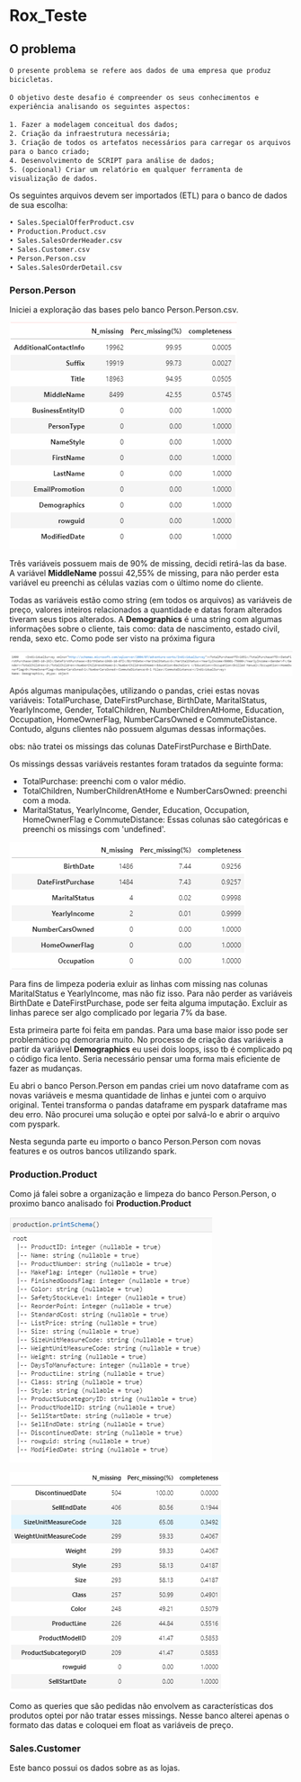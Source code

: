 # Rox_Teste

## O problema 
    O presente problema se refere aos dados de uma empresa que produz bicicletas. 
    
    O objetivo deste desafio é compreender os seus conhecimentos e experiência analisando os seguintes aspectos:
    
    1. Fazer a modelagem conceitual dos dados;
    2. Criação da infraestrutura necessária;
    3. Criação de todos os artefatos necessários para carregar os arquivos para o banco criado;
    4. Desenvolvimento de SCRIPT para análise de dados;
    5. (opcional) Criar um relatório em qualquer ferramenta de visualização de dados.
    
Os seguintes arquivos devem ser importados (ETL) para o banco de dados de sua escolha: 

    • Sales.SpecialOfferProduct.csv
    • Production.Product.csv
    • Sales.SalesOrderHeader.csv
    • Sales.Customer.csv
    • Person.Person.csv
    • Sales.SalesOrderDetail.csv

### Person.Person

Iniciei a exploração das bases pelo banco Person.Person.csv.

![GitHub Logo](/Images/missing_person0.png)

Três variáveis possuem mais de 90% de missing, decidi retirá-las da base. A variável **MiddleName** possui 42,55% de missing, para não perder esta variável eu preenchi as células vazias com o último nome do cliente.

Todas as variáveis estão como string (em todos os arquivos) as variáveis de preço, valores inteiros relacionados a quantidade e datas foram alterados tiveram seus tipos alterados. A **Demographics** é uma string com algumas informações sobre o cliente, tais como: data de nascimento, estado civil, renda, sexo etc. Como pode ser visto na próxima figura

![GitHub Logo](/Images/demo_row.png)

Após algumas manipulações, utilizando o pandas, criei estas novas variáveis: TotalPurchase, DateFirstPurchase, BirthDate, MaritalStatus, YearlyIncome, Gender, TotalChildren, NumberChildrenAtHome, Education, Occupation, HomeOwnerFlag, NumberCarsOwned e CommuteDistance. Contudo, alguns clientes não possuem algumas dessas informações. 

obs: não tratei os missings das colunas DateFirstPurchase e BirthDate.

Os missings dessas variáveis restantes foram tratados da seguinte forma:

 * TotalPurchase: preenchi com o valor médio.
 * TotalChildren, NumberChildrenAtHome e NumberCarsOwned: preenchi com a moda.
 * MaritalStatus, YearlyIncome, Gender, Education, Occupation, HomeOwnerFlag e CommuteDistance: Essas colunas são categóricas e preenchi os missings com 'undefined'.

![GitHub Logo](/Images/missing_person1.png)

Para fins de limpeza poderia exluir as linhas com missing nas colunas MaritalStatus e YearlyIncome, mas não fiz isso. Para não perder as variáveis BirthDate e DateFirstPurchase, pode ser feita alguma imputação. Excluir as linhas parece ser algo complicado por legaria 7% da base.

Esta primeira parte foi feita em pandas. Para uma base maior isso pode ser problemático pq demoraria muito. No processo de criação das variáveis a partir da variável **Demographics** eu usei dois loops, isso tb é complicado pq o código fica lento. Seria necessário pensar uma forma mais eficiente de fazer as mudanças.

Eu abri o banco Person.Person em pandas criei um novo dataframe com as novas variáveis e mesma quantidade de linhas e juntei com o arquivo original.
Tentei transforma o pandas dataframe em pyspark dataframe mas deu erro. Não procurei uma solução e optei por salvá-lo e abrir o arquivo com pyspark.

Nesta segunda parte eu importo o banco Person.Person com novas features e os outros bancos utilizando spark. 

### Production.Product

Como já falei sobre a organização e limpeza do banco Person.Person, o proximo banco analisado foi **Production.Product**

![GitHub Logo](/Images/product0.png)

![GitHub Logo](/Images/product1.png)

Como as queries que são pedidas não envolvem as características dos produtos optei por não tratar esses missings. Nesse banco alterei apenas o formato das datas e coloquei em float as variáveis de preço.

### Sales.Customer

Este banco possui os dados sobre as as lojas.





